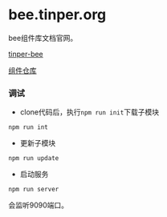 # bee.tinper.org

bee组件库文档官网。

[tinper-bee](http://github.com/iuap-design/tinper-bee.org)

[组件仓库](http://github.com/tinper-bee)

### 调试

- clone代码后，执行`npm run init`下载子模块

```
npm run int
```

- 更新子模块

```
npm run update
```

- 启动服务

```
npm run server
```

会监听9090端口。
